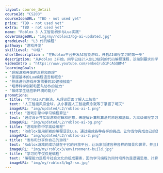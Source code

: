 ```yaml
---
layout: course_detail
courseId: "CS203"
courseIconURL: "TBD - not used yet"
price: "TBD - not used yet"
extra: "TBD - not used yet"
name: "Roblox 3 人工智能初步与Lua实践"
coverImageURL: "img/my/roblox3/bg-ai-updated.jpg"
gradeLevel: "L3 代码编程"
pathway: "游戏开发"
skillLevel: "中级"
shortDescription : "在Roblox平台开发AI智能游戏，开启AI编程学习的第一步"
description: "从Roblox 3开始，同学已经计入到L3级别的代码编程课程，该级别要求同学完全专注于代码的编程和算法设计与实现。通过本节课的完成，同学学习了Lua代码实现初步的AI功能与逻辑，并且完成了一个AI游戏算法并植入到了自己的游戏项目项目中去，对AI世界有了初步的体验。"
videoIntro : "https://www.youtube.com/embed/u51PcAGQBM4"
learningGoals:
- "理解游戏开发的流程和原理"
- "掌握基本的Lua编程语言和概念"
- "熟练进行游戏开发需要的3D建模技能"
- "培养科学创新和团队协作的能力"
- "锻炼学生适应新环境的能力"
promotions:
- title: "学习AI入门算法，从理论层面了解人工智能"
  text: "人工智能风靡全球，从小掌握人工智能概念就等于掌握了明天"
  imageURL: "img/updated/L2/roblox-ai-1.png"
- title: "游戏引擎中学习编程算法"
  text: "通过设计并实现游戏逻辑和创意，来理解计算机算法的原理和基础，为高级编程学习打下基础。"
  imageURL: "img/updated/L2/roblox-ai-bg.png"
- title: "游戏制作中学高级编程"
  text: "Roblox使用新颖的编程语言Lua，通过完成各种各样的挑战，让你当你完成自己的游戏的同时完全掌握Lua的高级编程概念和技巧。"
  imageURL: "img/updated/L2/roblox-ai-2.png"
- title: "发布和分享你自己的游戏"
  text: "Roblox游戏的成功就在于它的开放平台，让玩家创建各种各样的情景和世界，并且轻易的发布到互联网上，说不定你的下一个游戏就会火。"
  imageURL: "img/my/roblox3/environment-build.jpg"
- title: "学习的不仅仅是编程"
  text: "编程能力是现今社会文化的组成要素，因为学习编程的同时培养的是逻辑思维、计算能力、创新和想象力。孩子们在编程解决问题的同时，同时得到的是信心！"
  imageURL: "img/my/roblox3/bg2-sm.jpg"
---
```

